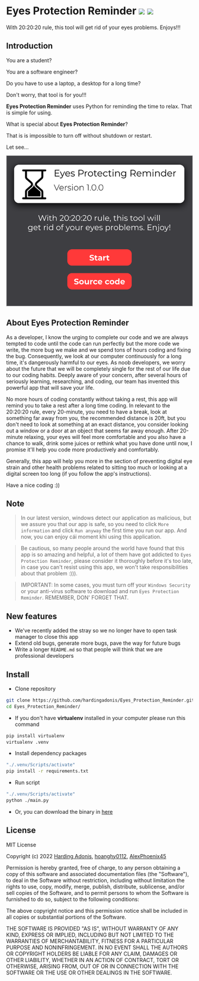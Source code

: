 # Eyes Protection Reminder ![](https://github.com/hardingadonis/Eyes_Protection_Reminder/actions/workflows/build.yml/badge.svg) ![](https://github.com/hardingadonis/Eyes_Protection_Reminder/actions/workflows/release.yml/badge.svg)

With 20:20:20 rule, this tool will get rid of your eyes problems. Enjoys!!!

## Introduction

You are a student?

You are a software engineer?

Do you have to use a laptop, a desktop for a long time?

Don't worry, that tool is for you!!!

**Eyes Protection Reminder** uses Python for reminding the time to relax. That is simple for using.

What is special about **Eyes Protection Reminder**?

That is is impossible to turn off without shutdown or restart.

Let see...

![Eyes Protection Reminder on Figma](https://raw.githubusercontent.com/hardingadonis/Eyes_Protection_Reminder/d8a53bd76bcfcd57f080352063cfac0f235f4ab9/imgs/Figma_Light_Theme.svg)

## About Eyes Protection Reminder
As a developer, I know the urging to complete our code and we are always tempted to code until the code can run perfectly but the more code we write, the more bug we make and we spend tons of hours coding and fixing the bug. Consequently, we look at our computer continuously for a long time, it's dangerously harmful to our eyes. As noob developers, we worry about the future that we will be completely single for the rest of our life due to our coding habits. Deeply aware of your concern, after several hours of seriously learning, researching, and coding, our team has invented this powerful app that will save your life.

No more hours of coding constantly without taking a rest, this app will remind you to take a rest after a long time coding. In relevant to the 20:20:20 rule, every 20-minute, you need to have a break, look at something far away from you, the recommended distance is 20ft, but you don't need to look at something at an exact distance, you consider looking out a window or a door at an object that seems far away enough. After 20-minute relaxing, your eyes will feel more comfortable and you also have a chance to walk, drink some juices or rethink what you have done until now, I promise it'll help you code more productively and comfortably.

Generally, this app will help you more in the section of preventing digital eye strain and other health problems related to sitting too much or looking at a digital screen too long (if you follow the app's instructions).

Have a nice coding :))

## Note
> In our latest version, windows detect our application as malicious, but we assure you that our app is safe, so you need to click `More information` and click `Run anyway` the first time you run our app.
> And now, you can enjoy cái moment khi using this application.

> Be cautious, so many people around the world have found that this app is so amazing and helpful, a lot of them have got addicted to `Eyes Protection Reminder`, please consider it thoroughly before it's too late, in case you can't resist using this app, we won't take responsibilities about that problem :))).

> IMPORTANT: In some cases, you must turn off your `Windows Security` or your anti-virus software to download and run `Eyes Protection Reminder`.
> REMEMBER, DON' FORGET THAT.

## New features
- We've recently added the stray so we no longer have to open task manager to close this app
- Extend old bugs, generate more bugs, pave the way for future bugs
- Write a longer `README.md` so that people will think that we are professional developers

## Install

- Clone repository
```bash
git clone https://github.com/hardingadonis/Eyes_Protection_Reminder.git
cd Eyes_Protection_Reminder/
```

- If you don't have **virtualenv** installed in your computer please run this command
```bash
pip install virtualenv
virtualenv .venv
```

- Install dependency packages
```bash
"./.venv/Scripts/activate"
pip install -r requirements.txt
```

- Run script
```bash
"./.venv/Scripts/activate"
python ./main.py
```

- Or, you can download the binary in [here](https://github.com/hardingadonis/Eyes_Protection_Reminder/releases/tag/latest)

## License

MIT License

Copyright (c) 2022 [Harding Adonis](https://github.com/hardingadonis), [hoanghy0112](https://github.com/hoanghy0112), [AlexPhoenix45](https://github.com/AlexPhoenix45)

Permission is hereby granted, free of charge, to any person obtaining a copy
of this software and associated documentation files (the "Software"), to deal
in the Software without restriction, including without limitation the rights
to use, copy, modify, merge, publish, distribute, sublicense, and/or sell
copies of the Software, and to permit persons to whom the Software is
furnished to do so, subject to the following conditions:

The above copyright notice and this permission notice shall be included in all
copies or substantial portions of the Software.

THE SOFTWARE IS PROVIDED "AS IS", WITHOUT WARRANTY OF ANY KIND, EXPRESS OR
IMPLIED, INCLUDING BUT NOT LIMITED TO THE WARRANTIES OF MERCHANTABILITY,
FITNESS FOR A PARTICULAR PURPOSE AND NONINFRINGEMENT. IN NO EVENT SHALL THE
AUTHORS OR COPYRIGHT HOLDERS BE LIABLE FOR ANY CLAIM, DAMAGES OR OTHER
LIABILITY, WHETHER IN AN ACTION OF CONTRACT, TORT OR OTHERWISE, ARISING FROM,
OUT OF OR IN CONNECTION WITH THE SOFTWARE OR THE USE OR OTHER DEALINGS IN THE
SOFTWARE.